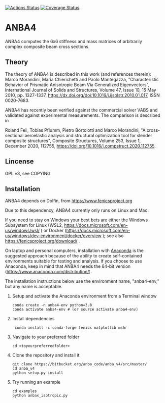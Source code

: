 [![Actions Status](https://github.com/ptrbortolotti/anba4/workflows/CI_anba4/badge.svg?branch=master)](https://github.com/ptrbortolotti/anba4/actions)
[![Coverage Status](https://coveralls.io/repos/github/ptrbortolotti/anba4/badge.svg?branch=master)](https://coveralls.io/github/ptrbortolotti/anba4?branch=master)

# ANBA4
ANBA4 computes the 6x6 stiffness and mass matrices of arbitrarily complex composite beam cross sections.

## Theory

The theory of ANBA4 is described in this work (and references therein):
Marco Morandini, Maria Chierichetti and Paolo Mantegazza, "Characteristic Behavior of Prismatic Anisotropic Beam Via Generalized Eigenvectors", International Journal of Solids and Structures, Volume 47, Issue 10, 15 May 2010, pp. 1327-1337, https://dx.doi.org/doi:10.1016/j.ijsolstr.2010.01.017, ISSN 0020-7683.

ANBA4 has recently been verified against the commercial solver VABS and validated against experimental measurements. The comparison is described in

Roland Feil, Tobias Pflumm, Pietro Bortolotti and Marco Morandini,  "A cross-sectional aeroelastic analysis and structural optimization tool for slender composite structures", Composite Structures,
Volume 253, Issue 1, December 2020, 112755, https://doi.org/10.1016/j.compstruct.2020.112755.

## Lincense

GPL v3, see COPYING

## Installation

ANBA4 depends on Dolfin, from https://www.fenicsproject.org

Due to this dependency, ANBA4 currently only runs on Linux and Mac.

If you need to stay on Windows your best bets are either the 
Windows Subsystem for Linux (WSL2, https://docs.microsoft.com/en-us/windows/wsl/ )
or Docker (https://docs.microsoft.com/en-us/windows/dev-environment/docker/overview );
see also https://fenicsproject.org/download/ .

On laptop and personal computers, installation with [Anaconda](https://www.anaconda.com) is the suggested approach because of the ability to create self-contained environments suitable for testing and analysis.  If you choose to use Anaconda, keep in mind that ANBA4 needs the 64-bit version (https://www.anaconda.com/distribution/). 

The installation instructions below use the environment name, "anba4-env," but any name is acceptable.    

1.  Setup and activate the Anaconda environment from a Terminal window

        conda create -n anba4-env python=3.8
        conda activate anba4-env # (or source activate anba4-env)

2. Install dependencies

        conda install -c conda-forge fenics matplotlib mshr

3.  Navigate to your preferred folder
        
        cd <toyourpreferredfolder>
    
4.  Clone the repository and install it

        git clone https://bitbucket.org/anba_code/anba_v4/src/master/
        cd anba_v4
        python setup.py install

5.  Try running an example
    
        cd examples
        python anbax_isotropic.py
